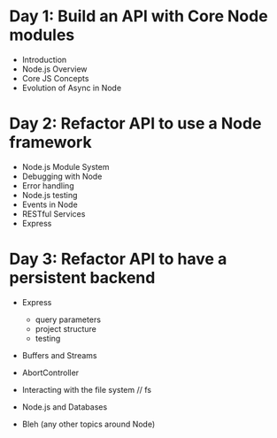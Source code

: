 # Day 1: Build an API with Core Node modules

- Introduction
- Node.js Overview
- Core JS Concepts
- Evolution of Async in Node

# Day 2: Refactor API to use a Node framework

- Node.js Module System
- Debugging with Node
- Error handling
- Node.js testing
- Events in Node
- RESTful Services
- Express

# Day 3: Refactor API to have a persistent backend

- Express
	- query parameters
	- project structure
	- testing 
- Buffers and Streams
- AbortController 
- Interacting with the file system // fs
- Node.js and Databases

- Bleh (any other topics around Node)
	